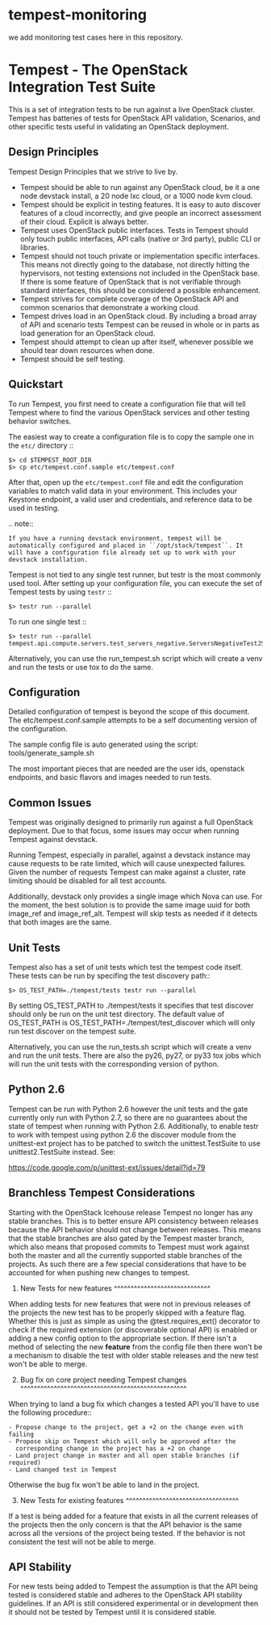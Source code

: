 tempest-monitoring
==================

we add monitoring test cases here in this repository.



Tempest - The OpenStack Integration Test Suite
==============================================

This is a set of integration tests to be run against a live OpenStack
cluster. Tempest has batteries of tests for OpenStack API validation,
Scenarios, and other specific tests useful in validating an OpenStack
deployment.

Design Principles
-----------------
Tempest Design Principles that we strive to live by.

- Tempest should be able to run against any OpenStack cloud, be it a
  one node devstack install, a 20 node lxc cloud, or a 1000 node kvm
  cloud.
- Tempest should be explicit in testing features. It is easy to auto
  discover features of a cloud incorrectly, and give people an
  incorrect assessment of their cloud. Explicit is always better.
- Tempest uses OpenStack public interfaces. Tests in Tempest should
  only touch public interfaces, API calls (native or 3rd party),
  public CLI or libraries.
- Tempest should not touch private or implementation specific
  interfaces. This means not directly going to the database, not
  directly hitting the hypervisors, not testing extensions not
  included in the OpenStack base. If there is some feature of
  OpenStack that is not verifiable through standard interfaces, this
  should be considered a possible enhancement.
- Tempest strives for complete coverage of the OpenStack API and
  common scenarios that demonstrate a working cloud.
- Tempest drives load in an OpenStack cloud. By including a broad
  array of API and scenario tests Tempest can be reused in whole or in
  parts as load generation for an OpenStack cloud.
- Tempest should attempt to clean up after itself, whenever possible
  we should tear down resources when done.
- Tempest should be self testing.

Quickstart
----------

To run Tempest, you first need to create a configuration file that
will tell Tempest where to find the various OpenStack services and
other testing behavior switches.

The easiest way to create a configuration file is to copy the sample
one in the ``etc/`` directory ::

    $> cd $TEMPEST_ROOT_DIR
    $> cp etc/tempest.conf.sample etc/tempest.conf

After that, open up the ``etc/tempest.conf`` file and edit the
configuration variables to match valid data in your environment.
This includes your Keystone endpoint, a valid user and credentials,
and reference data to be used in testing.

.. note::

    If you have a running devstack environment, tempest will be
    automatically configured and placed in ``/opt/stack/tempest``. It
    will have a configuration file already set up to work with your
    devstack installation.

Tempest is not tied to any single test runner, but testr is the most commonly
used tool. After setting up your configuration file, you can execute
the set of Tempest tests by using ``testr`` ::

    $> testr run --parallel

To run one single test  ::

    $> testr run --parallel tempest.api.compute.servers.test_servers_negative.ServersNegativeTestJSON.test_reboot_non_existent_server

Alternatively, you can use the run_tempest.sh script which will create a venv
and run the tests or use tox to do the same.

Configuration
-------------

Detailed configuration of tempest is beyond the scope of this
document. The etc/tempest.conf.sample attempts to be a self
documenting version of the configuration.

The sample config file is auto generated using the script:
tools/generate_sample.sh

The most important pieces that are needed are the user ids, openstack
endpoints, and basic flavors and images needed to run tests.

Common Issues
-------------

Tempest was originally designed to primarily run against a full OpenStack
deployment. Due to that focus, some issues may occur when running Tempest
against devstack.

Running Tempest, especially in parallel, against a devstack instance may
cause requests to be rate limited, which will cause unexpected failures.
Given the number of requests Tempest can make against a cluster, rate limiting
should be disabled for all test accounts.

Additionally, devstack only provides a single image which Nova can use.
For the moment, the best solution is to provide the same image uuid for
both image_ref and image_ref_alt. Tempest will skip tests as needed if it
detects that both images are the same.

Unit Tests
----------

Tempest also has a set of unit tests which test the tempest code itself. These
tests can be run by specifing the test discovery path::

    $> OS_TEST_PATH=./tempest/tests testr run --parallel

By setting OS_TEST_PATH to ./tempest/tests it specifies that test discover
should only be run on the unit test directory. The default value of OS_TEST_PATH
is OS_TEST_PATH=./tempest/test_discover which will only run test discover on the
tempest suite.

Alternatively, you can use the run_tests.sh script which will create a venv and
run the unit tests. There are also the py26, py27, or py33 tox jobs which will
run the unit tests with the corresponding version of python.

Python 2.6
----------

Tempest can be run with Python 2.6 however the unit tests and the gate
currently only run with Python 2.7, so there are no guarantees about the state
of tempest when running with Python 2.6. Additionally, to enable testr to work
with tempest using python 2.6 the discover module from the unittest-ext
project has to be patched to switch the unittest.TestSuite to use
unittest2.TestSuite instead. See:

https://code.google.com/p/unittest-ext/issues/detail?id=79

Branchless Tempest Considerations
---------------------------------

Starting with the OpenStack Icehouse release Tempest no longer has any stable
branches. This is to better ensure API consistency between releases because
the API behavior should not change between releases. This means that the stable
branches are also gated by the Tempest master branch, which also means that
proposed commits to Tempest must work against both the master and all the
currently supported stable branches of the projects. As such there are a few
special considerations that have to be accounted for when pushing new changes
to tempest.

1. New Tests for new features
^^^^^^^^^^^^^^^^^^^^^^^^^^^^^

When adding tests for new features that were not in previous releases of the
projects the new test has to be properly skipped with a feature flag. Whether
this is just as simple as using the @test.requires_ext() decorator to check
if the required extension (or discoverable optional API) is enabled or adding
a new config option to the appropriate section. If there isn't a method of
selecting the new **feature** from the config file then there won't be a
mechanism to disable the test with older stable releases and the new test won't
be able to merge.

2. Bug fix on core project needing Tempest changes
^^^^^^^^^^^^^^^^^^^^^^^^^^^^^^^^^^^^^^^^^^^^^^^^^^

When trying to land a bug fix which changes a tested API you'll have to use the
following procedure::

    - Propose change to the project, get a +2 on the change even with failing
    - Propose skip on Tempest which will only be approved after the
      corresponding change in the project has a +2 on change
    - Land project change in master and all open stable branches (if required)
    - Land changed test in Tempest

Otherwise the bug fix won't be able to land in the project.

3. New Tests for existing features
^^^^^^^^^^^^^^^^^^^^^^^^^^^^^^^^^^

If a test is being added for a feature that exists in all the current releases
of the projects then the only concern is that the API behavior is the same
across all the versions of the project being tested. If the behavior is not
consistent the test will not be able to merge.

API Stability
-------------

For new tests being added to Tempest the assumption is that the API being
tested is considered stable and adheres to the OpenStack API stability
guidelines. If an API is still considered experimental or in development then
it should not be tested by Tempest until it is considered stable.
